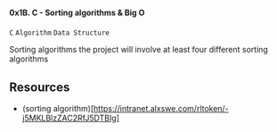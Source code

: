 #### 0x1B. C - Sorting algorithms & Big O
``C`` ``Algorithm`` ``Data Structure``


Sorting algorithms the project will involve at least four different sorting algorithms

## Resources
- (sorting algorithm)[https://intranet.alxswe.com/rltoken/-j5MKLBlzZAC2RfJ5DTBIg]
